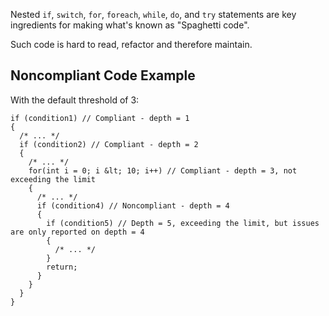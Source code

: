 
Nested `if`, `switch`, `for`, `foreach`, `while`, `do`, and `try` statements are key ingredients for making what's known as "Spaghetti code".

Such code is hard to read, refactor and therefore maintain.

## Noncompliant Code Example

With the default threshold of 3:


    if (condition1) // Compliant - depth = 1
    {
      /* ... */
      if (condition2) // Compliant - depth = 2
      {
        /* ... */
        for(int i = 0; i &lt; 10; i++) // Compliant - depth = 3, not exceeding the limit
        {
          /* ... */
          if (condition4) // Noncompliant - depth = 4
          {
            if (condition5) // Depth = 5, exceeding the limit, but issues are only reported on depth = 4
            {
              /* ... */
            }
            return;
          }
        }
      }
    }

